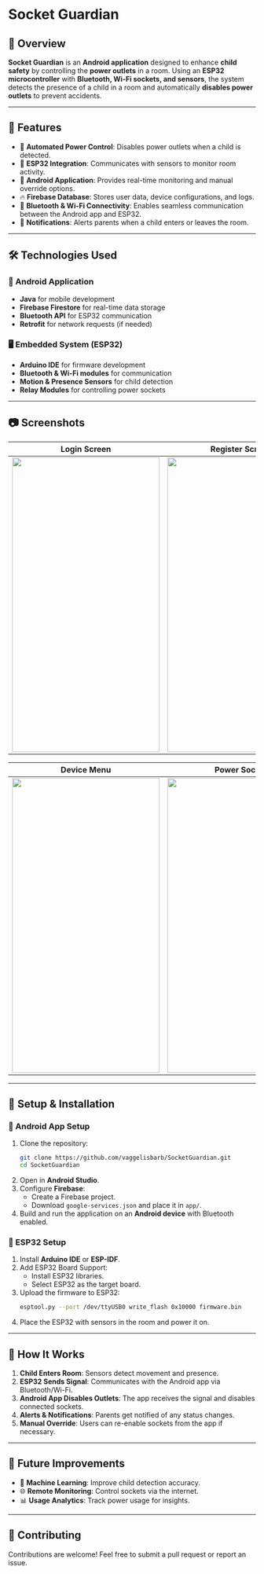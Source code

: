 # Socket Guardian

## 📌 Overview
**Socket Guardian** is an **Android application** designed to enhance **child safety** by controlling the **power outlets** in a room. Using an **ESP32 microcontroller** with **Bluetooth, Wi-Fi sockets, and sensors**, the system detects the presence of a child in a room and automatically **disables power outlets** to prevent accidents.

---

## 🚀 Features
- 🔌 **Automated Power Control**: Disables power outlets when a child is detected.
- 📡 **ESP32 Integration**: Communicates with sensors to monitor room activity.
- 📲 **Android Application**: Provides real-time monitoring and manual override options.
- 🔥 **Firebase Database**: Stores user data, device configurations, and logs.
- 📶 **Bluetooth & Wi-Fi Connectivity**: Enables seamless communication between the Android app and ESP32.
- 🔔 **Notifications**: Alerts parents when a child enters or leaves the room.

---

## 🛠️ Technologies Used
### **📱 Android Application**
- **Java** for mobile development
- **Firebase Firestore** for real-time data storage
- **Bluetooth API** for ESP32 communication
- **Retrofit** for network requests (if needed)

### **🖥️ Embedded System (ESP32)**
- **Arduino IDE** for firmware development
- **Bluetooth & Wi-Fi modules** for communication
- **Motion & Presence Sensors** for child detection
- **Relay Modules** for controlling power sockets

---

## 📷 Screenshots
| Login Screen | Register Screen | Home Menu |
|--------------|-----------------|-----------|
| <img src="https://github.com/user-attachments/assets/e26c1e62-309d-4127-a22e-42417ca5d076" width="300" height="600"/> | <img src="https://github.com/user-attachments/assets/c8cac860-aad8-4bad-9cf2-ff4143f453cd" width="300" height="600"/> | <img src="https://github.com/user-attachments/assets/5a07150f-1b53-44bd-8dc4-689a3a49bca5" width="300" height="600"/>

| Device Menu | Power Socket | Settings |
|-------------|--------------|----------|
| <img src="https://github.com/user-attachments/assets/abe6e13c-9ba6-44cb-8355-1db2d88937d4" width="300" height="600"/> | <img src="https://github.com/user-attachments/assets/ab8dd4ec-b91b-42c3-917a-cfbd399147eb" width="300" height="600"/> | <img src="https://github.com/user-attachments/assets/df8515a3-281a-465f-bb27-1dc18ad2b52c" width="300" height="600"/>


---

## 🔧 Setup & Installation
### **📱 Android App Setup**
1. Clone the repository:
   ```sh
   git clone https://github.com/vaggelisbarb/SocketGuardian.git
   cd SocketGuardian
   ```
2. Open in **Android Studio**.
3. Configure **Firebase**:
   - Create a Firebase project.
   - Download `google-services.json` and place it in `app/`.
4. Build and run the application on an **Android device** with Bluetooth enabled.

### **🔌 ESP32 Setup**
1. Install **Arduino IDE** or **ESP-IDF**.
2. Add ESP32 Board Support:
   - Install ESP32 libraries.
   - Select ESP32 as the target board.
3. Upload the firmware to ESP32:
   ```sh
   esptool.py --port /dev/ttyUSB0 write_flash 0x10000 firmware.bin
   ```
4. Place the ESP32 with sensors in the room and power it on.

---

## 📡 How It Works
1. **Child Enters Room**: Sensors detect movement and presence.
2. **ESP32 Sends Signal**: Communicates with the Android app via Bluetooth/Wi-Fi.
3. **Android App Disables Outlets**: The app receives the signal and disables connected sockets.
4. **Alerts & Notifications**: Parents get notified of any status changes.
5. **Manual Override**: Users can re-enable sockets from the app if necessary.

---

## 🎯 Future Improvements
- 🔄 **Machine Learning**: Improve child detection accuracy.
- 🌐 **Remote Monitoring**: Control sockets via the internet.
- 📊 **Usage Analytics**: Track power usage for insights.

---

## 🤝 Contributing
Contributions are welcome! Feel free to submit a pull request or report an issue.
